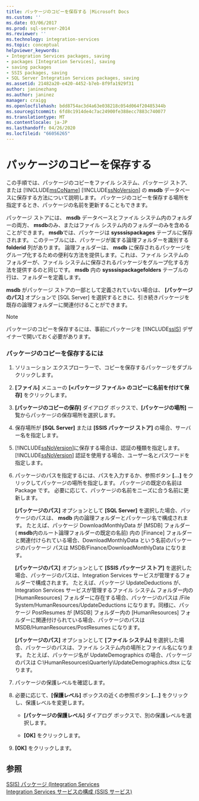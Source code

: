 ```yaml
---
title: パッケージのコピーを保存する |Microsoft Docs
ms.custom: ''
ms.date: 03/06/2017
ms.prod: sql-server-2014
ms.reviewer: ''
ms.technology: integration-services
ms.topic: conceptual
helpviewer_keywords:
- Integration Services packages, saving
- packages [Integration Services], saving
- saving packages
- SSIS packages, saving
- SQL Server Integration Services packages, saving
ms.assetid: 21482a20-e420-4452-b7eb-8f9fa1929f31
author: janinezhang
ms.author: janinez
manager: craigg
ms.openlocfilehash: bdd8754ac3d4a63e038218c054d064f20485344b
ms.sourcegitcommit: 6fd8c1914de4c7ac24900fe388ecc7883c740077
ms.translationtype: MT
ms.contentlocale: ja-JP
ms.lasthandoff: 04/26/2020
ms.locfileid: "66056265"
---
```

# <a name="save-a-copy-of-a-package"></a>パッケージのコピーを保存する
  この手順では、パッケージのコピーをファイル システム、パッケージ ストア、または [!INCLUDE[msCoName](../includes/msconame-md.md)] [!INCLUDE[ssNoVersion](../includes/ssnoversion-md.md)] の **msdb** データベースに保存する方法について説明します。 パッケージのコピーを保存する場所を指定するとき、パッケージの名前を更新することもできます。  
  
 パッケージ ストアには、 **msdb** データベースとファイル システム内のフォルダーの両方、 **msdb**のみ、またはファイル システム内のフォルダーのみを含めることができます。 **msdb**では、パッケージは **sysssispackages** テーブルに保存されます。 このテーブルには、パッケージが属する論理フォルダーを識別する **folderid** 列があります。 論理フォルダーは、 **msdb** に保存されるパッケージをグループ化するための便利な方法を提供します。これは、ファイル システムのフォルダーが、ファイル システムに保存されるパッケージをグループ化する方法を提供するのと同じです。 **msdb** 内の **sysssispackagefolders** テーブルの行は、フォルダーを定義します。  
  
 **msdb** がパッケージ ストアの一部として定義されていない場合は、 **[パッケージのパス]** オプションで [SQL Server] を選択するときに、引き続きパッケージを既存の論理フォルダーに関連付けることができます。  
  
> [!NOTE]  
>  パッケージのコピーを保存するには、事前にパッケージを [!INCLUDE[ssIS](../includes/ssis-md.md)] デザイナーで開いておく必要があります。  
  
### <a name="to-save-a-copy-of-a-package"></a>パッケージのコピーを保存するには  
  
1.  ソリューション エクスプローラーで、コピーを保存するパッケージをダブルクリックします。  
  
2.  **[ファイル]** メニューの **[\<パッケージ ファイル> のコピーに名前を付けて保存]** をクリックします。  
  
3.  **[パッケージのコピーの保存]** ダイアログ ボックスで、**[パッケージの場所]** 一覧からパッケージの保存場所を選択します。  
  
4.  保存場所が **[SQL Server]** または **[SSIS パッケージ ストア]** の場合、サーバー名を指定します。  
  
5.  [!INCLUDE[ssNoVersion](../includes/ssnoversion-md.md)]に保存する場合は、認証の種類を指定します。 [!INCLUDE[ssNoVersion](../includes/ssnoversion-md.md)] 認証を使用する場合、ユーザー名とパスワードを指定します。  
  
6.  パッケージのパスを指定するには、パスを入力するか、参照ボタン **[...]** をクリックしてパッケージの場所を指定します。 パッケージの既定の名前は Package です。 必要に応じて、パッケージの名前をニーズに合う名前に更新します。  
  
     **[パッケージのパス]** オプションとして **[SQL Server]** を選択した場合、パッケージのパスは、 **msdb** 内の論理フォルダーとパッケージ名で構成されます。 たとえば、パッケージ DownloadMonthlyData が [MSDB] フォルダー ( **msdb**内のルート論理フォルダーの既定の名前) 内の [Finance] フォルダーと関連付けられている場合、DownloadMonthlyData という名前のパッケージのパッケージ パスは MSDB/Finance/DownloadMonthlyData になります。  
  
     **[パッケージのパス]** オプションとして **[SSIS パッケージ ストア]** を選択した場合、パッケージのパスは、Integration Services サービスが管理するフォルダーで構成されます。 たとえば、パッケージ UpdateDeductions が、Integration Services サービスが管理するファイル システム フォルダー内の [HumanResources] フォルダーに存在する場合、パッケージのパスは /File System/HumanResources/UpdateDeductions になります。同様に、パッケージ PostResumes が [MSDB] フォルダー内の [HumanResources] フォルダーに関連付けられている場合、パッケージのパスは MSDB/HumanResources/PostResumes になります。  
  
     **[パッケージのパス]** オプションとして **[ファイル システム]** を選択した場合、パッケージのパスは、ファイル システム内の場所とファイル名になります。 たとえば、パッケージ名が UpdateDemographics の場合、パッケージのパスは C:\HumanResources\Quarterly\UpdateDemographics.dtsx になります。  
  
7.  パッケージの保護レベルを確認します。  
  
8.  必要に応じて、**[保護レベル]** ボックスの近くの参照ボタン **[...]** をクリックし、保護レベルを変更します。  
  
    -   **[パッケージの保護レベル]** ダイアログ ボックスで、別の保護レベルを選択します。  
  
    -   **[OK]** をクリックします。  
  
9. **[OK]** をクリックします。  
  
## <a name="see-also"></a>参照  
 [SSIS&#41; パッケージ &#40;Integration Services](../../2014/integration-services/integration-services-ssis-packages.md)   
 [Integration Services サービスの構成 (SSIS サービス)](service/integration-services-service-ssis-service.md)  
  
  
